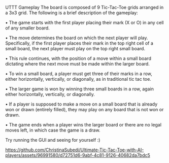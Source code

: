 UTTT Gameplay
The board is composed of 9 Tic-Tac-Toe grids arranged in a 3x3 grid. The following is a brief description of the gameplay:

• The game starts with the first player placing their mark (X or O) in any cell of any smaller board.

• The move determines the board on which the next player will play. Specifically, if the first player places their mark in the top right cell of a small board, the next player must play on the top right small board.

• This rule continues, with the position of a move within a small board dictating where the next move must be made within the larger board.

• To win a small board, a player must get three of their marks in a row, either horizontally, vertically, or diagonally, as in traditional tic tac toe.

• The larger game is won by winning three small boards in a row, again either horizontally, vertically, or diagonally.

• If a player is supposed to make a move on a small board that is already won or drawn (entirely filled), they may play on any board that is not won or drawn.

• The game ends when a player wins the larger board or there are no legal moves left, in which case the game is a draw.


Try running the GUI and seeing for yourself :)


https://github.com/ChristinaSubedi/Ultimate-Tic-Tac-Toe-with-AI-players/assets/96991580/d72751d6-9abf-4c81-9126-40682da7bdc5

